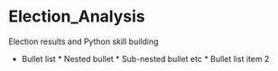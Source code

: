 # Election_Analysis
Election results and Python skill building
* Bullet list
              * Nested bullet
                  * Sub-nested bullet etc
          * Bullet list item 2

